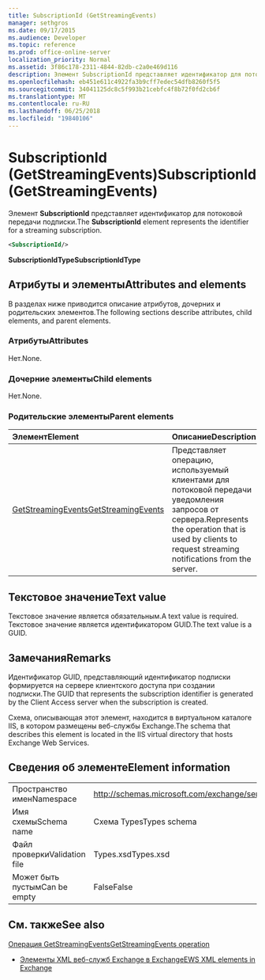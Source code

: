 ```yaml
---
title: SubscriptionId (GetStreamingEvents)
manager: sethgros
ms.date: 09/17/2015
ms.audience: Developer
ms.topic: reference
ms.prod: office-online-server
localization_priority: Normal
ms.assetid: 3f86c178-2311-4844-82db-c2a0e469d116
description: Элемент SubscriptionId представляет идентификатор для потоковой передачи подписки.
ms.openlocfilehash: eb451e611c4922fa3b9cff7edec54dfb8260f5f5
ms.sourcegitcommit: 34041125dc8c5f993b21cebfc4f8b72f0fd2cb6f
ms.translationtype: MT
ms.contentlocale: ru-RU
ms.lasthandoff: 06/25/2018
ms.locfileid: "19840106"
---
```

# <a name="subscriptionid-getstreamingevents"></a><span data-ttu-id="56ab1-103">SubscriptionId (GetStreamingEvents)</span><span class="sxs-lookup"><span data-stu-id="56ab1-103">SubscriptionId (GetStreamingEvents)</span></span>

<span data-ttu-id="56ab1-104">Элемент **SubscriptionId** представляет идентификатор для потоковой передачи подписки.</span><span class="sxs-lookup"><span data-stu-id="56ab1-104">The **SubscriptionId** element represents the identifier for a streaming subscription.</span></span> 
  
```XML
<SubscriptionId/>
```

 <span data-ttu-id="56ab1-105">**SubscriptionIdType**</span><span class="sxs-lookup"><span data-stu-id="56ab1-105">**SubscriptionIdType**</span></span>
## <a name="attributes-and-elements"></a><span data-ttu-id="56ab1-106">Атрибуты и элементы</span><span class="sxs-lookup"><span data-stu-id="56ab1-106">Attributes and elements</span></span>

<span data-ttu-id="56ab1-107">В разделах ниже приводится описание атрибутов, дочерних и родительских элементов.</span><span class="sxs-lookup"><span data-stu-id="56ab1-107">The following sections describe attributes, child elements, and parent elements.</span></span>
  
### <a name="attributes"></a><span data-ttu-id="56ab1-108">Атрибуты</span><span class="sxs-lookup"><span data-stu-id="56ab1-108">Attributes</span></span>

<span data-ttu-id="56ab1-109">Нет.</span><span class="sxs-lookup"><span data-stu-id="56ab1-109">None.</span></span>
  
### <a name="child-elements"></a><span data-ttu-id="56ab1-110">Дочерние элементы</span><span class="sxs-lookup"><span data-stu-id="56ab1-110">Child elements</span></span>

<span data-ttu-id="56ab1-111">Нет.</span><span class="sxs-lookup"><span data-stu-id="56ab1-111">None.</span></span>
  
### <a name="parent-elements"></a><span data-ttu-id="56ab1-112">Родительские элементы</span><span class="sxs-lookup"><span data-stu-id="56ab1-112">Parent elements</span></span>

|<span data-ttu-id="56ab1-113">**Элемент**</span><span class="sxs-lookup"><span data-stu-id="56ab1-113">**Element**</span></span>|<span data-ttu-id="56ab1-114">**Описание**</span><span class="sxs-lookup"><span data-stu-id="56ab1-114">**Description**</span></span>|
|:-----|:-----|
|[<span data-ttu-id="56ab1-115">GetStreamingEvents</span><span class="sxs-lookup"><span data-stu-id="56ab1-115">GetStreamingEvents</span></span>](getstreamingevents.md) <br/> |<span data-ttu-id="56ab1-116">Представляет операцию, используемый клиентами для потоковой передачи уведомления запросов от сервера.</span><span class="sxs-lookup"><span data-stu-id="56ab1-116">Represents the operation that is used by clients to request streaming notifications from the server.</span></span>  <br/> |
   
## <a name="text-value"></a><span data-ttu-id="56ab1-117">Текстовое значение</span><span class="sxs-lookup"><span data-stu-id="56ab1-117">Text value</span></span>

<span data-ttu-id="56ab1-118">Текстовое значение является обязательным.</span><span class="sxs-lookup"><span data-stu-id="56ab1-118">A text value is required.</span></span> <span data-ttu-id="56ab1-119">Текстовое значение является идентификатором GUID.</span><span class="sxs-lookup"><span data-stu-id="56ab1-119">The text value is a GUID.</span></span>
  
## <a name="remarks"></a><span data-ttu-id="56ab1-120">Замечания</span><span class="sxs-lookup"><span data-stu-id="56ab1-120">Remarks</span></span>

<span data-ttu-id="56ab1-121">Идентификатор GUID, представляющий идентификатор подписки формируется на сервере клиентского доступа при создании подписки.</span><span class="sxs-lookup"><span data-stu-id="56ab1-121">The GUID that represents the subscription identifier is generated by the Client Access server when the subscription is created.</span></span>
  
<span data-ttu-id="56ab1-122">Схема, описывающая этот элемент, находится в виртуальном каталоге IIS, в котором размещены веб-службы Exchange.</span><span class="sxs-lookup"><span data-stu-id="56ab1-122">The schema that describes this element is located in the IIS virtual directory that hosts Exchange Web Services.</span></span>
  
## <a name="element-information"></a><span data-ttu-id="56ab1-123">Сведения об элементе</span><span class="sxs-lookup"><span data-stu-id="56ab1-123">Element information</span></span>

|||
|:-----|:-----|
|<span data-ttu-id="56ab1-124">Пространство имен</span><span class="sxs-lookup"><span data-stu-id="56ab1-124">Namespace</span></span>  <br/> |http://schemas.microsoft.com/exchange/services/2006/types  <br/> |
|<span data-ttu-id="56ab1-125">Имя схемы</span><span class="sxs-lookup"><span data-stu-id="56ab1-125">Schema name</span></span>  <br/> |<span data-ttu-id="56ab1-126">Схема Types</span><span class="sxs-lookup"><span data-stu-id="56ab1-126">Types schema</span></span>  <br/> |
|<span data-ttu-id="56ab1-127">Файл проверки</span><span class="sxs-lookup"><span data-stu-id="56ab1-127">Validation file</span></span>  <br/> |<span data-ttu-id="56ab1-128">Types.xsd</span><span class="sxs-lookup"><span data-stu-id="56ab1-128">Types.xsd</span></span>  <br/> |
|<span data-ttu-id="56ab1-129">Может быть пустым</span><span class="sxs-lookup"><span data-stu-id="56ab1-129">Can be empty</span></span>  <br/> |<span data-ttu-id="56ab1-130">False</span><span class="sxs-lookup"><span data-stu-id="56ab1-130">False</span></span>  <br/> |
   
## <a name="see-also"></a><span data-ttu-id="56ab1-131">См. также</span><span class="sxs-lookup"><span data-stu-id="56ab1-131">See also</span></span>



[<span data-ttu-id="56ab1-132">Операция GetStreamingEvents</span><span class="sxs-lookup"><span data-stu-id="56ab1-132">GetStreamingEvents operation</span></span>](getstreamingevents-operation.md)


- [<span data-ttu-id="56ab1-133">Элементы XML веб-служб Exchange в Exchange</span><span class="sxs-lookup"><span data-stu-id="56ab1-133">EWS XML elements in Exchange</span></span>](ews-xml-elements-in-exchange.md)


